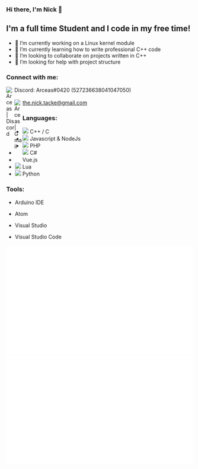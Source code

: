 ### Hi there, I'm Nick 👋

## I'm a full time Student and I code in my free time!
- 🔭 I’m currently working on a Linux kernel module
- 🌱 I’m currently learning how to write professional C++ code
- 👯 I’m looking to collaborate on projects written in C++
- 🤔 I’m looking for help with project structure

### Connect with me:

<img align="left" alt="Arceas | Discord" width="22px" src="https://cdn.jsdelivr.net/npm/simple-icons@4.19.0/icons/discord.svg" />Discord: Arceas#0420 (527236638041047050)
<br />
<br />
<img align="left" alt="Arceas | Gmail" width="22px" src="https://cdn.jsdelivr.net/npm/simple-icons@4.19.0/icons/gmail.svg" />the.nick.tacke@gmail.com

### Languages:
- <img src="https://cdn.jsdelivr.net/npm/programming-languages-logos@0.0.3/src/cpp/cpp_16x16.png"> C++ / C
- <img src="https://cdn.jsdelivr.net/npm/programming-languages-logos@0.0.3/src/javascript/javascript_16x16.png"> Javascript & NodeJs
- <img src="https://cdn.jsdelivr.net/npm/programming-languages-logos@0.0.3/src/php/php_16x16.png"> PHP
- <img src="https://cdn.jsdelivr.net/npm/programming-languages-logos@0.0.3/src/csharp/csharp_16x16.png"> C#
- <img width="16px" height="16px" src="https://upload.wikimedia.org/wikipedia/commons/9/95/Vue.js_Logo_2.svg"> Vue.js
- <img src="https://cdn.jsdelivr.net/npm/programming-languages-logos@0.0.3/src/lua/lua_16x16.png"> Lua
- <img src="https://cdn.jsdelivr.net/npm/programming-languages-logos@0.0.3/src/python/python_16x16.png"> Python

### Tools:
- Arduino IDE
- Atom

- Visual Studio
- Visual Studio Code

<img src="https://raw.githubusercontent.com/NickTacke/github-stats/master/generated/overview.svg" /> <img src="https://raw.githubusercontent.com/NickTacke/github-stats/master/generated/languages.svg" />
